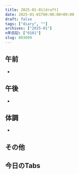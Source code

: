 ```yaml
---
title: 2025-01-01[draft]
date: 2025-01-01T00:00:00+09:00
draft: false
tags: ["diary", ""]
archives: ["2025-01"]
n年日記: ["0101"]
slug: 803699
---
```

## 午前
- 
## 午後
- 
## 体調
- 
## その他
## 今日のTabs
